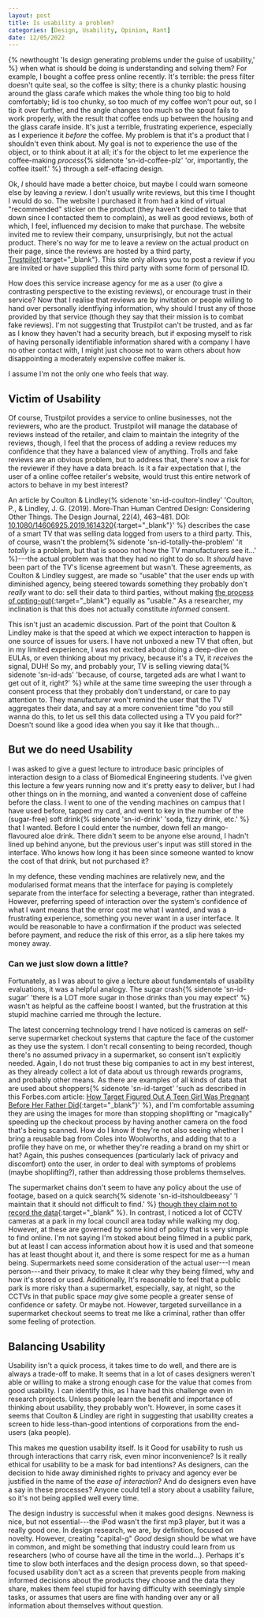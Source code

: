 ```yaml
---
layout: post
title: Is usability a problem?
categories: [Design, Usability, Opinion, Rant]
date: 12/05/2022
---
```


{% newthought 'Is design generating problems under the guise of usability,' %} when what is should be doing is understanding and solving them?<!--more--> For example, I bought a coffee press online recently. It's terrible: the press filter doesn't quite seal, so the coffee is silty; there is a chunky plastic housing around the glass carafe which makes the whole thing too big to hold comfortably; lid is too chunky, so too much of my coffee won't pour out, so I tip it over further, and the angle changes too much so the spout fails to work properly, with the result that coffee ends up between the housing and the glass carafe inside. It's just a terrible, frustrating experience, especially as I experience it _before_ the coffee. My problem is that it's a product that I shouldn't even think about. My goal is not to experience the use of the object, or to think about it at all; it's for the object to let me experience the coffee-making _process_{% sidenote 'sn-id-coffee-plz' 'or, importantly, the coffee itself.' %} through a self-effacing design. 

Ok, _I_ should have made a better choice, but maybe I could warn someone else by leaving a review. I don't usually write reviews, but this time I thought I would do so. The website I purchased it from had a kind of virtual "recommended" sticker on the product (they haven't decided to take that down since I contacted them to complain), as well as good reviews, both of which, I feel, influenced my decision to make that purchase. The website invited me to review their company, unsurprisingly, but not the actual product. There's no way for me to leave a review on the actual product on their page, since the reviews are hosted by a third party, [Trustpilot](https://www.trustpilot.com){:target="_blank"}. This site only allows you to post a review if you are invited or have supplied this third party with some form of personal ID. 

How does this service increase agency for me as a user (to give a contrasting perspective to the existing reviews), or encourage trust in their service? Now that I realise that reviews are by invitation or people willing to hand over personally identfiying information, why should I trust any of those provided by that service (though they say that their mission is to combat fake reviews). I'm not suggesting that Trustpilot can't be trusted, and as far as I know they haven't had a security breach, but if exposing myself to risk of having personally identifiable information shared with a company I have no other contact with, I might just choose not to warn others about how disappointing a moderately expensive coffee maker is. 

I assume I'm not the only one who feels that way. 


## Victim of Usability
Of course, Trustpilot provides a service to online businesses, not the reviewers, who are the product. Trustpilot will manage the database of reviews instead of the retailer, and claim to maintain the integrity of the reviews, though, I feel that the process of adding a review reduces my confidence that they have a balanced view of anything. Trolls and fake reviews are an obvious problem, but to address that, there's now a risk for the reviewer if they have a data breach. Is it a fair expectation that I, the user of a online coffee retailer's website, would trust this entire network of actors to behave in my best interest?

An article by Coulton & Lindley{% sidenote 'sn-id-coulton-lindley' 'Coulton, P., & Lindley, J. G. (2019). More-Than Human Centred Design: Considering Other Things. The Design Journal, 22(4), 463–481. DOI: [10.1080/14606925.2019.1614320](https://doi.org/10.1080/14606925.2019.1614320){:target="_blank"}' %} describes the case of a smart TV that was selling data logged from users to a third party. This, of course, wasn't the problem{% sidenote 'sn-id-totally-the-problem' 'it _totally_ is a problem, but that is soooo not how the TV manufacturers see it...' %}---the actual problem was that they had no right to do so. It _should_ have been part of the TV's license agreement but wasn't. These agreements, as Coulton & Lindley suggest, are made so "usable" that the user ends up with diminished agency, being steered towards something they probably don't _really_ want to do: sell their data to third parties, without making [the process of opting-out](https://www.tomsguide.com/how-to/stop-your-snooping-smart-tv-how-to-turn-off-data-collection-for-every-brand){:target="_blank"} equally as "usable." As a researcher, my inclination is that this does not actually constitute _informed_ consent. 

This isn't just an academic discussion. Part of the point that Coulton & Lindley make is that the speed at which we expect interaction to happen is one source of issues for users. I have not unboxed a new TV that often, but in my limited experience, I was not excited about doing a deep-dive on EULAs, or even thinking about my privacy, because it's a TV, it _receives_ the signal, DUH! So my, and probably your, TV is selling viewing data{% sidenote 'sn-id-ads' 'because, of course, targeted ads are what I want to get out of it, right?' %} while at the same time sweeping the user through a consent process that they probably don't understand, or care to pay attention to. They manufacturer won't remind the user that the TV aggregates their data, and say at a more convenient time "do you still wanna do this, to let us sell this data collected using a TV you paid for?" Doesn't sound like a good idea when you say it like that though...

## But we do need Usability
I was asked to give a guest lecture to introduce basic principles of interaction design to a class of Biomedical Engineering students. I've given this lecture a few years running now and it's pretty easy to deliver, but I had other things on in the morning, and wanted a convenient dose of caffeine before the class. I went to one of the vending machines on campus that I have used before, tapped my card, and went to key in the number of the (sugar-free) soft drink{% sidenote 'sn-id-drink' 'soda, fizzy drink, etc.'  %} that I wanted. Before I could enter the number, down fell an mango-flavoured aloe drink. There didn't seem to be anyone else around, I hadn't lined up behind anyone, but the previous user's input was still stored in the interface. Who knows how long it has been since someone wanted to know the cost of that drink, but not purchased it?

In my defence, these vending machines are relatively new, and the modularised format means that the interface for paying is completely separate from the interface for selecting a beverage, rather than integrated. However, preferring speed of interaction over the system's confidence of what I want means that the error cost me what I wanted, and was a frustrating experience, something you never want in a user interface. It would be reasonable to have a confirmation if the product was selected before payment, and reduce the risk of this error, as a slip here takes my money away. 

### Can we just slow down a little?
Fortunately, as I was about to give a lecture about fundamentals of usability evaluations, it was a helpful analogy. The sugar crash{% sidenote 'sn-id-sugar' 'there is a LOT more sugar in those drinks than you may expect' %} wasn't as helpful as the caffeine boost I wanted, but the frustration at this stupid machine carried me through the lecture. 

The latest concerning technology trend I have noticed is cameras on self-serve supermarket checkout systems that capture the face of the customer as they use the system. I don't recall consenting to being recorded, though there's no assumed privacy in a supermarket, so consent isn't explicitly needed. Again, I do not trust these big companies to act in my best interest, as they already collect a lot of data about us through rewards programs, and probably other means. As there are examples of all kinds of data that are used about shoppers{% sidenote 'sn-id-target' 'such as described in this Forbes.com article: [How Target Figured Out A Teen Girl Was Pregnant Before Her Father Did](https://www.forbes.com/sites/kashmirhill/2012/02/16/how-target-figured-out-a-teen-girl-was-pregnant-before-her-father-did/?sh=5f9717ee6668){:target="_blank"}' %}, and I'm comfortable assuming they are using the images for more than stopping shoplifting or "magically" speeding up the checkout process by having another camera on the food that's being scanned. How do I know if they're not also seeing whether I bring a reusable bag from Coles into Woolworths, and adding that to a profile they have on me, or whether they're reading a brand on my shirt or hat? Again, this pushes consequences (particularly lack of privacy and discomfort) onto the user, in order to deal with symptoms of problems (maybe shoplifting?), rather than addressing those problems themselves.

The supermarket chains don't seem to have any policy about the use of footage, based on a quick search{% sidenote 'sn-id-itshouldbeeasy' 'I maintain that it should not difficult to find.' %} [though they claim not to record the data](https://thenewdaily.com.au/life/tech/2020/06/15/supermarket-cameras-self-serve/){:target="_blank" %}. In contrast, I noticed a lot of CCTV cameras at a park in my local council area today while walking my dog. However, at these are governed by some kind of policy that is very simple to find online. I'm not saying I'm stoked about being filmed in a public park, but at least I can access information about how it is used and that someone has at least thought about it, and there is some respect for me as a human being. Supermarkets need some consideration of the actual user---I mean person---and their privacy, to make it clear why they being filmed, why and how it's stored or used. Additionally, It's reasonable to feel that a public park is more risky than a supermarket, especially, say, at night, so the CCTVs in that public space _may_ give some people a greater sense of confidence or safety. Or maybe not. However, targeted surveillance in a supermarket checkout seems to treat me like a criminal, rather than offer some feeling of protection. 

## Balancing Usability
Usability isn't a quick process, it takes time to do well, and there are is always a trade-off to make. It seems that in a lot of cases designers weren't able or willing to make a strong enough case for the value that comes from good usability. I can identify this, as I have had this challenge even in research projects. Unless people learn the benefit and importance of thinking about usability, they probably won't. However, in some cases it seems that Coulton & Lindley are right in suggesting that usability creates a screen to hide less-than-good intentions of corporations from the end-users (aka people).

This makes me question usability itself. Is it Good for usability to rush us through interactions that carry risk, even minor inconvenience? Is it really ethical for usability to be a mask for bad intentions? As designers, can the decision to hide away diminished rights to privacy and agency ever be justified in the name of the _ease of interaction_? And do designers even have a say in these processes? Anyone could tell a story about a usability failure, so it's not being applied well every time. 

The design industry is successful when it makes good designs. Newness is nice, but not essential---the iPod wasn't the first mp3 player, but it was a really good one. In design research, we are, by definition, focused on novelty. However, creating "capital-g" _Good_ design should be what we have in common, and might be something that industry could learn from us researchers (who of course have all the time in the world...). Perhaps it's time to slow both interfaces and the design process down, so that speed-focused usability don't act as a screen that prevents people from making informed decisions about the products they choose and the data they share, makes them feel stupid for having difficulty with seemingly simple tasks, or assumes that users are fine with handing over any or all information about themselves without question. 
